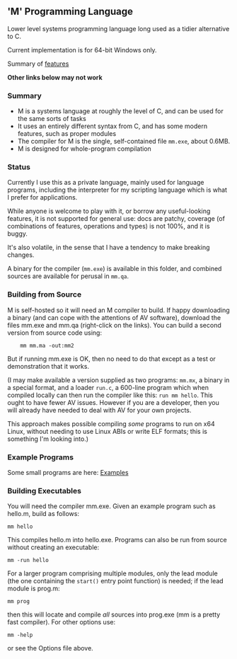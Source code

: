 ## 'M' Programming Language

Lower level systems programming language long used as a tidier alternative to C.

Current implementation is for 64-bit Windows only.

Summary of [features](../mfeatures.md)

**Other links below may not work**

### Summary

* M is a systems language at roughly the level of C, and can be used for the same sorts of tasks
* It uses an entirely different syntax from C, and has some modern features, such as proper modules
* The compiler for M is the single, self-contained file `mm.exe`, about 0.6MB.
* M is designed for whole-program compilation

### Status

Currently I use this as a private language, mainly used for language programs, including the interpreter for my scripting language which is what I prefer for applications.

While anyone is welcome to play with it, or borrow any useful-looking features, it is not supported for general use: docs are patchy, coverage (of combinations of features, operations and types) is not 100%, and it is buggy.

It's also volatile, in the sense that I have a tendency to make breaking changes.

A binary for the compiler (`mm.exe`) is available in this folder, and combined sources are available for perusal in `mm.qa`.

### Building from Source

M is self-hosted so it will need an M compiler to build. If happy downloading a binary (and can cope with the attentions of AV software), download the files mm.exe and mm.qa (right-click on the links). You can build a second version from source code using:
```
    mm mm.ma -out:mm2
```
But if running mm.exe is OK, then no need to do that except as a test or demonstration that it works.

(I may make available a version supplied as two programs: `mm.mx`, a binary in a special format, and a loader `run.c`, a 600-line program which when compiled locally can then run the compiler like this: `run mm hello`. This ought to have fewer AV issues. However if you are a developer, then you will already have needed to deal with AV for your own projects.

This approach makes possible compiling *some* programs to run on x64 Linux, without needing to use Linux ABIs or write ELF formats; this is something I'm looking into.)

### Example Programs

Some small programs are here: [Examples](../Examples)

### Building Executables

You will need the compiler mm.exe. Given an example program such as hello.m, build as follows:

    mm hello

This compiles hello.m into hello.exe. Programs can also be run from source without creating an executable:

    mm -run hello

For a larger program comprising multiple modules, only the lead module (the one containing the `start()` entry point function) is needed; if the lead module is prog.m:

    mm prog

then this will locate and compile *all* sources into prog.exe (mm is a pretty fast compiler). For other options use:

    mm -help
 
 or see the Options file above.

